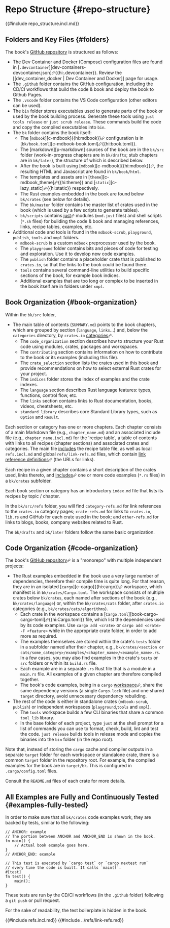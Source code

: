 # Repo Structure {#repo-structure}

{{#include repo_structure.incl.md}}

## Folders and Key Files {#folders}

The book's [GitHub repository](https://github.com/john-cd/rust_howto) is structured as follows:

- The Dev Container and Docker (Compose) configuration files are found in [`.devcontainer`][dev-containers-devcontainer.json]⮳{{hi:.devcontainer}}. Review the [[dev_container_docker | Dev Container and Docker]] page for usage.
- The `.github` folder contains the GitHub configuration, including the CD/CI workflows that build the code & book and deploy the book to Github Pages.
- The `.vscode` folder contains the VS Code configuration (other editors can be used).
- The `bin` folder stores executables used to generate parts of the book or used by the book building process. Generate these tools using `just tools release` or `just scrub release`. These commands build the code and copy the compiled executables into `bin`.
- The `bk` folder contains the book itself:
  - The [`mdbook`][c-mdbook]{{hi:mdbook}}⮳ configuration is in [`bk/book.toml`][c-mdbook-book.toml]⮳{{hi:book.toml}}.
  - The [markdown][p-markdown] sources of the book are in the `bk/src` folder (work-in-progress chapters are in `bk/drafts`; stub chapters are in `bk/later`), the structure of which is described below.
  - After the book is built using [`mdbook`][c-mdbook]{{hi:mdbook}}⮳, the resulting HTML and Javascript are found in `bk/book/html`.
  - The templates and assets are in [`theme`][c-mdbook_theme]⮳{{hi:theme}} and [`static`][c-lazy_static]⮳{{hi:static}} respectively.
  - The Rust examples embedded in the book are found below `bk/crates` (see below for details).
  - The `bk/master` folder contains the master list of crates used in the book (which is used by a few scripts to generate tables).
  - `bk/scripts` contains [just](https://just.systems)⮳ modules (`mod.just` files) and shell scripts (`*.sh` files) for building the code & book and managing references, links, recipe tables, examples, etc.
- Additional code and tools is found in the `mdbook-scrub`, `playground`, `publish`, `tools` and `xmpl` folders.
  - `mdbook-scrub` is a custom `mdbook` preprocessor used by the book.
  - The `playground` folder contains bits and pieces of code for testing and exploration. Use it to develop new code examples.
  - The `publish` folder contains a placeholder crate that is published to `crates.io`, so that the links to the book could be found there.
  - `tools` contains several command-line utilities to build specific sections of the book, for example book indices.
  - Additional examples that are too long or complex to be inserted in the book itself are in folders under `xmpl`.

## Book Organization {#book-organization}

Within the `bk/src` folder,

- The main table of contents (`SUMMARY.md`) points to the book chapters, which are grouped by section (`language`, `links`...) and, below the `categories` directory, by `crates.io` [categories](https://crates.io/category_slugs)⮳.
  - The `code_organization` section describes how to structure your Rust code using modules, crates, packages and workspaces.
  - The `contributing` section contains information on how to contribute to the book or its examples (including this file).
  - The `crate_selection` section lists the crates used in this book and provide recommendations on how to select external Rust crates for your project.
  - The `indices` folder stores the index of examples and the crate indexes.
  - The `language` section describes Rust language features: types, functions, control flow, etc.
  - The `links` section contains links to Rust documentation, books, videos, cheatsheets, etc.
  - `standard_library` describes core Standard Library types, such as `Option` and `Result`.

Each section or category has one or more chapters. Each chapter consists of a main Markdown file (e.g., `chapter_name.md`) and an associated include file (e.g., `chapter_name.incl.md`) for the 'recipe table', a table of contents with links to all recipes (chapter sections) and associated crates and categories. The main file [includes](https://rust-lang.github.io/mdBook/format/mdbook.html#including-files) the recipe table file, as well as local `refs.incl.md` and global `refs/link-refs.md` files, which contain [link reference definitions](https://spec.commonmark.org/0.31.2/#link-reference-definitions)⮳ (the URLs for links).

Each recipe in a given chapter contains a short description of the crates used, links thereto, and [includes](https://rust-lang.github.io/mdBook/format/mdbook.html#including-files)⮳ one or more code examples (`*.rs` files) in a `bk/crates` subfolder.

Each book section or category has an introductory `index.md` file that lists its recipes by topic / chapter.

In the `bk/src/refs` folder, you will find `category-refs.md` for link references to the `crates.io` category pages; `crate-refs.md` for links to `crates.io`, `lib.rs` and GitHub for each crate used in the book; and `other-refs.md` for links to blogs, books, company websites related to Rust.

The `bk/drafts` and `bk/later` folders follow the same basic organization.

## Code Organization {#code-organization}

The book's [GitHub repository](https://github.com/john-cd/rust_howto)⮳ is a "monorepo" with multiple independent projects:

- The Rust examples embedded in the book use a very large number of dependencies, therefore their compile time is quite long. For that reason, they are in an isolated [`cargo`][c-cargo]{{hi:cargo}}⮳ workspace, which manifest is in `bk/crates/Cargo.toml`. The workspace consists of multiple crates below `bk/crates`, each named after sections of the book (e.g., `bk/crates/language`) or, within the `bk/crates/cats` folder, after `crates.io` categories (e.g., `bk/crates/cats/algorithms`).
  - Each crate in the workspace contains a [`Cargo.toml`][book-cargo-cargo-toml]⮳{{hi:Cargo.toml}} file, which list the dependencies used by its code examples. Use `cargo add <crate>` or `cargo add <crate> -F <feature>` while in the appropriate crate folder, in order to add more as required.
  - The examples themselves are stored within the crate's `tests` folder in a subfolder named after their chapter, e.g., `bk/crates/<section or cats/some_category>/examples/<chapter_name>/<example_name>.rs`. In a few cases, you may also find examples in the crate's `tests` or `src` folders or within its `build.rs` file.
  - Each example are in a separate `.rs` Rust file that is a module in a `main.rs` file. All examples of a given chapter are therefore compiled together.
  - The book's code examples, being in a `cargo` [workspace](https://doc.rust-lang.org/book/ch14-03-cargo-workspaces.html)⮳, share the same dependency versions (a single `Cargo.lock` file) and one shared `target` directory, avoid unnecessary dependency rebuilding.
- The rest of the code is either in standalone crates (`mdbook-scrub`, `publish`) or independent workspaces (`playground`,`tools` and `xmpl`).
  - The `tools` workspace builds a few CLI binaries that share a common `tool_lib` library.
  - In the base folder of each project, type `just` at the shell prompt for a list of commands you can use to format, check, build, lint and test the code. `just release` builds tools in release mode and copies the binaries into the `bin` folder (in the repo root).

Note that, instead of storing the `cargo` cache and compiler outputs in a separate `target` folder for each workspace or standalone crate, there is a common `target` folder in the repository root. For example, the compiled examples for the book are in `target/bk`. This is configured in `.cargo/config.toml` files.

Consult the `README.md` files of each crate for more details.

## All Examples are Fully and Continuously Tested {#examples-fully-tested}

In order to make sure that all `bk/crates` code examples work, they are backed by tests, similar to the following:

```rust,editable,noplayground
// ANCHOR: example
// The portion between ANCHOR and ANCHOR_END is shown in the book.
fn main() {
    // Actual book example goes here.
}
// ANCHOR_END: example

// This test is executed by `cargo test` or `cargo nextest run`
// every time the code is built. It calls `main()`.
#[test]
fn test() {
    main();
}
```

These tests are run by the CD/CI workflows (in the `.github` folder) following a `git push` or pull request.

For the sake of readability, the test boilerplate is hidden in the book.

{{#include refs.incl.md}}
{{#include ../refs/link-refs.md}}

<div class="hidden">
</div>
